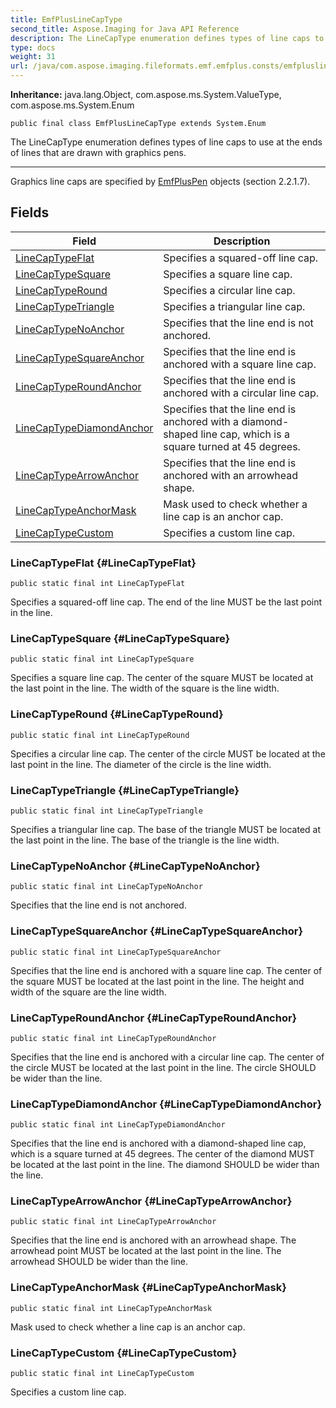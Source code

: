 ```yaml
---
title: EmfPlusLineCapType
second_title: Aspose.Imaging for Java API Reference
description: The LineCapType enumeration defines types of line caps to use at the ends of lines that are drawn with graphics pens.
type: docs
weight: 31
url: /java/com.aspose.imaging.fileformats.emf.emfplus.consts/emfpluslinecaptype/
---
```

**Inheritance:**
java.lang.Object, com.aspose.ms.System.ValueType, com.aspose.ms.System.Enum
```
public final class EmfPlusLineCapType extends System.Enum
```

The LineCapType enumeration defines types of line caps to use at the ends of lines that are drawn with graphics pens.

--------------------

Graphics line caps are specified by [EmfPlusPen](../../com.aspose.imaging.fileformats.emf.emfplus.objects/emfpluspen) objects (section 2.2.1.7).
## Fields

| Field | Description |
| --- | --- |
| [LineCapTypeFlat](#LineCapTypeFlat) | Specifies a squared-off line cap. |
| [LineCapTypeSquare](#LineCapTypeSquare) | Specifies a square line cap. |
| [LineCapTypeRound](#LineCapTypeRound) | Specifies a circular line cap. |
| [LineCapTypeTriangle](#LineCapTypeTriangle) | Specifies a triangular line cap. |
| [LineCapTypeNoAnchor](#LineCapTypeNoAnchor) | Specifies that the line end is not anchored. |
| [LineCapTypeSquareAnchor](#LineCapTypeSquareAnchor) | Specifies that the line end is anchored with a square line cap. |
| [LineCapTypeRoundAnchor](#LineCapTypeRoundAnchor) | Specifies that the line end is anchored with a circular line cap. |
| [LineCapTypeDiamondAnchor](#LineCapTypeDiamondAnchor) | Specifies that the line end is anchored with a diamond-shaped line cap, which is a square turned at 45 degrees. |
| [LineCapTypeArrowAnchor](#LineCapTypeArrowAnchor) | Specifies that the line end is anchored with an arrowhead shape. |
| [LineCapTypeAnchorMask](#LineCapTypeAnchorMask) | Mask used to check whether a line cap is an anchor cap. |
| [LineCapTypeCustom](#LineCapTypeCustom) | Specifies a custom line cap. |
### LineCapTypeFlat {#LineCapTypeFlat}
```
public static final int LineCapTypeFlat
```


Specifies a squared-off line cap. The end of the line MUST be the last point in the line.

### LineCapTypeSquare {#LineCapTypeSquare}
```
public static final int LineCapTypeSquare
```


Specifies a square line cap. The center of the square MUST be located at the last point in the line. The width of the square is the line width.

### LineCapTypeRound {#LineCapTypeRound}
```
public static final int LineCapTypeRound
```


Specifies a circular line cap. The center of the circle MUST be located at the last point in the line. The diameter of the circle is the line width.

### LineCapTypeTriangle {#LineCapTypeTriangle}
```
public static final int LineCapTypeTriangle
```


Specifies a triangular line cap. The base of the triangle MUST be located at the last point in the line. The base of the triangle is the line width.

### LineCapTypeNoAnchor {#LineCapTypeNoAnchor}
```
public static final int LineCapTypeNoAnchor
```


Specifies that the line end is not anchored.

### LineCapTypeSquareAnchor {#LineCapTypeSquareAnchor}
```
public static final int LineCapTypeSquareAnchor
```


Specifies that the line end is anchored with a square line cap. The center of the square MUST be located at the last point in the line. The height and width of the square are the line width.

### LineCapTypeRoundAnchor {#LineCapTypeRoundAnchor}
```
public static final int LineCapTypeRoundAnchor
```


Specifies that the line end is anchored with a circular line cap. The center of the circle MUST be located at the last point in the line. The circle SHOULD be wider than the line.

### LineCapTypeDiamondAnchor {#LineCapTypeDiamondAnchor}
```
public static final int LineCapTypeDiamondAnchor
```


Specifies that the line end is anchored with a diamond-shaped line cap, which is a square turned at 45 degrees. The center of the diamond MUST be located at the last point in the line. The diamond SHOULD be wider than the line.

### LineCapTypeArrowAnchor {#LineCapTypeArrowAnchor}
```
public static final int LineCapTypeArrowAnchor
```


Specifies that the line end is anchored with an arrowhead shape. The arrowhead point MUST be located at the last point in the line. The arrowhead SHOULD be wider than the line.

### LineCapTypeAnchorMask {#LineCapTypeAnchorMask}
```
public static final int LineCapTypeAnchorMask
```


Mask used to check whether a line cap is an anchor cap.

### LineCapTypeCustom {#LineCapTypeCustom}
```
public static final int LineCapTypeCustom
```


Specifies a custom line cap.

